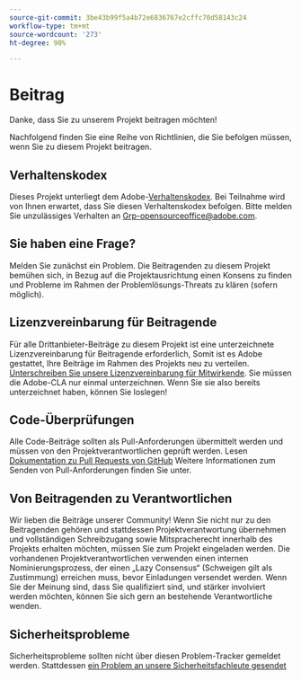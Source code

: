 ```yaml
---
source-git-commit: 3be43b99f5a4b72e6836767e2cffc70d58143c24
workflow-type: tm+mt
source-wordcount: '273'
ht-degree: 90%

---
```

# Beitrag

Danke, dass Sie zu unserem Projekt beitragen möchten!

Nachfolgend finden Sie eine Reihe von Richtlinien, die Sie befolgen müssen, wenn Sie zu diesem Projekt beitragen.

## Verhaltenskodex

Dieses Projekt unterliegt dem Adobe-[Verhaltenskodex](code-of-conduct.md). Bei Teilnahme wird von Ihnen erwartet, dass Sie diesen Verhaltenskodex befolgen. Bitte melden Sie unzulässiges Verhalten an [Grp-opensourceoffice@adobe.com](mailto:Grp-opensourceoffice@adobe.com).

## Sie haben eine Frage?

Melden Sie zunächst ein Problem. Die Beitragenden zu diesem Projekt bemühen sich, in Bezug auf die Projektausrichtung einen Konsens zu finden und Probleme im Rahmen der Problemlösungs-Threats zu klären (sofern möglich).

## Lizenzvereinbarung für Beitragende

Für alle Drittanbieter-Beiträge zu diesem Projekt ist eine unterzeichnete Lizenzvereinbarung für Beitragende erforderlich, Somit ist es Adobe gestattet, Ihre Beiträge im Rahmen des Projekts neu zu verteilen. [Unterschreiben Sie unsere Lizenzvereinbarung für Mitwirkende](http://opensource.adobe.com/cla.html). Sie müssen die Adobe-CLA nur einmal unterzeichnen. Wenn Sie sie also bereits unterzeichnet haben, können Sie loslegen!

## Code-Überprüfungen

Alle Code-Beiträge sollten als Pull-Anforderungen übermittelt werden und müssen von den Projektverantwortlichen geprüft werden. Lesen [ Dokumentation zu Pull Requests von GitHub](https://help.github.com/de/github/collaborating-with-issues-and-pull-requests/about-pull-requests)
Weitere Informationen zum Senden von Pull-Anforderungen finden Sie unter.

<!--
Lastly, please follow the [pull request template](PULL_REQUEST_TEMPLATE.md) when
submitting a pull request!
-->

## Von Beitragenden zu Verantwortlichen

Wir lieben die Beiträge unserer Community! Wenn Sie nicht nur zu den Beitragenden gehören und stattdessen Projektverantwortung übernehmen und vollständigen Schreibzugang sowie Mitspracherecht innerhalb des Projekts erhalten möchten, müssen Sie zum Projekt eingeladen werden. Die vorhandenen Projektverantwortlichen verwenden einen internen Nominierungsprozess, der einen „Lazy Consensus“ (Schweigen gilt als Zustimmung) erreichen muss, bevor Einladungen versendet werden. Wenn Sie der Meinung sind, dass Sie qualifiziert sind, und stärker involviert werden möchten, können Sie sich gern an bestehende Verantwortliche wenden.

## Sicherheitsprobleme

Sicherheitsprobleme sollten nicht über diesen Problem-Tracker gemeldet werden. Stattdessen [ein Problem an unsere Sicherheitsfachleute gesendet](https://helpx.adobe.com/de/security/alertus.html)
